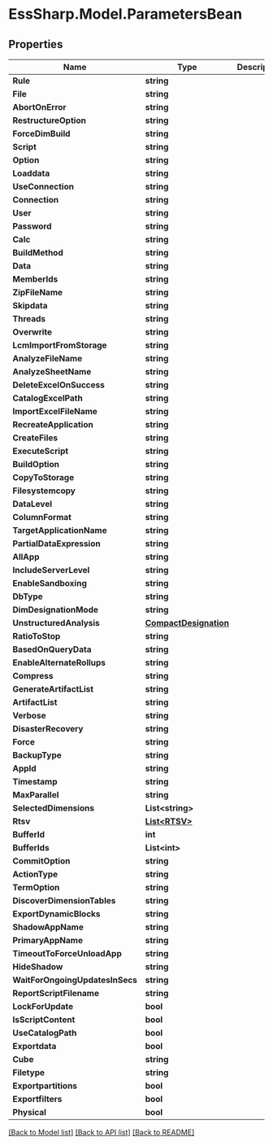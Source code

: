 # EssSharp.Model.ParametersBean

## Properties

Name | Type | Description | Notes
------------ | ------------- | ------------- | -------------
**Rule** | **string** |  | [optional] 
**File** | **string** |  | [optional] 
**AbortOnError** | **string** |  | [optional] 
**RestructureOption** | **string** |  | [optional] 
**ForceDimBuild** | **string** |  | [optional] 
**Script** | **string** |  | [optional] 
**Option** | **string** |  | [optional] 
**Loaddata** | **string** |  | [optional] 
**UseConnection** | **string** |  | [optional] 
**Connection** | **string** |  | [optional] 
**User** | **string** |  | [optional] 
**Password** | **string** |  | [optional] 
**Calc** | **string** |  | [optional] 
**BuildMethod** | **string** |  | [optional] 
**Data** | **string** |  | [optional] 
**MemberIds** | **string** |  | [optional] 
**ZipFileName** | **string** |  | [optional] 
**Skipdata** | **string** |  | [optional] 
**Threads** | **string** |  | [optional] 
**Overwrite** | **string** |  | [optional] 
**LcmImportFromStorage** | **string** |  | [optional] 
**AnalyzeFileName** | **string** |  | [optional] 
**AnalyzeSheetName** | **string** |  | [optional] 
**DeleteExcelOnSuccess** | **string** |  | [optional] 
**CatalogExcelPath** | **string** |  | [optional] 
**ImportExcelFileName** | **string** |  | [optional] 
**RecreateApplication** | **string** |  | [optional] 
**CreateFiles** | **string** |  | [optional] 
**ExecuteScript** | **string** |  | [optional] 
**BuildOption** | **string** |  | [optional] 
**CopyToStorage** | **string** |  | [optional] 
**Filesystemcopy** | **string** |  | [optional] 
**DataLevel** | **string** |  | [optional] 
**ColumnFormat** | **string** |  | [optional] 
**TargetApplicationName** | **string** |  | [optional] 
**PartialDataExpression** | **string** |  | [optional] 
**AllApp** | **string** |  | [optional] 
**IncludeServerLevel** | **string** |  | [optional] 
**EnableSandboxing** | **string** |  | [optional] 
**DbType** | **string** |  | [optional] 
**DimDesignationMode** | **string** |  | [optional] 
**UnstructuredAnalysis** | [**CompactDesignation**](CompactDesignation.md) |  | [optional] 
**RatioToStop** | **string** |  | [optional] 
**BasedOnQueryData** | **string** |  | [optional] 
**EnableAlternateRollups** | **string** |  | [optional] 
**Compress** | **string** |  | [optional] 
**GenerateArtifactList** | **string** |  | [optional] 
**ArtifactList** | **string** |  | [optional] 
**Verbose** | **string** |  | [optional] 
**DisasterRecovery** | **string** |  | [optional] 
**Force** | **string** |  | [optional] 
**BackupType** | **string** |  | [optional] 
**AppId** | **string** |  | [optional] 
**Timestamp** | **string** |  | [optional] 
**MaxParallel** | **string** |  | [optional] 
**SelectedDimensions** | **List&lt;string&gt;** |  | [optional] 
**Rtsv** | [**List&lt;RTSV&gt;**](RTSV.md) |  | [optional] 
**BufferId** | **int** |  | [optional] 
**BufferIds** | **List&lt;int&gt;** |  | [optional] 
**CommitOption** | **string** |  | [optional] 
**ActionType** | **string** |  | [optional] 
**TermOption** | **string** |  | [optional] 
**DiscoverDimensionTables** | **string** |  | [optional] 
**ExportDynamicBlocks** | **string** |  | [optional] 
**ShadowAppName** | **string** |  | [optional] 
**PrimaryAppName** | **string** |  | [optional] 
**TimeoutToForceUnloadApp** | **string** |  | [optional] 
**HideShadow** | **string** |  | [optional] 
**WaitForOngoingUpdatesInSecs** | **string** |  | [optional] 
**ReportScriptFilename** | **string** |  | [optional] 
**LockForUpdate** | **bool** |  | [optional] 
**IsScriptContent** | **bool** |  | [optional] 
**UseCatalogPath** | **bool** |  | [optional] 
**Exportdata** | **bool** |  | [optional] 
**Cube** | **string** |  | [optional] 
**Filetype** | **string** |  | [optional] 
**Exportpartitions** | **bool** |  | [optional] 
**Exportfilters** | **bool** |  | [optional] 
**Physical** | **bool** |  | [optional] 

[[Back to Model list]](../README.md#documentation-for-models) [[Back to API list]](../README.md#documentation-for-api-endpoints) [[Back to README]](../README.md)

